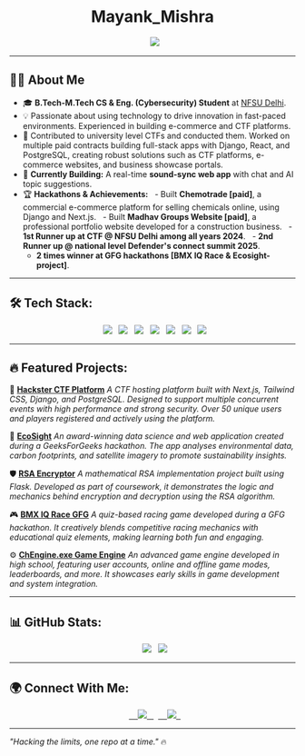 <h1 align="center"> Mayank_Mishra</h1>


<p align="center">
  <img src="https://readme-typing-svg.herokuapp.com?font=JetBrains+Mono&size=22&color=FF0000&center=true&vCenter=true&width=700&height=50&lines=Full-Stack+Developer;Django+%7C+Flask+%7C+FastAPI+%7C+Redis;Next.js+%7C+React.js+%7C+Tailwind+CSS+%7C+TypeScript;AWS+%7C+MySQL+%7C+PostgreSQL+%7C+Docker;Building+Scalable+and+Efficient+Web+Apps" />

</p>


---

## 👨‍💻 About Me
- 🎓 **B.Tech-M.Tech CS & Eng. (Cybersecurity) Student** at [NFSU Delhi](https://www.nfsu.ac.in/).
- 💡 Passionate about using technology to drive innovation in fast-paced environments. Experienced in building e-commerce and CTF platforms.
- 💼 Contributed to university level CTFs and conducted them. Worked on multiple paid contracts building full-stack apps with Django, React, and PostgreSQL, creating robust solutions such as CTF platforms, e-commerce websites, and business showcase portals.
- 🚀 **Currently Building:** A real-time **sound-sync web app** with chat and AI topic suggestions.
- 🏆 **Hackathons & Achievements:**
  - Built **Chemotrade [paid]**, a commercial e-commerce platform for selling chemicals online, using Django and Next.js.
  - Built **Madhav Groups Website [paid]**, a professional portfolio website developed for a construction business.
  - **1st Runner up at CTF @ NFSU Delhi among all years 2024**.
  - **2nd Runner up @ national level Defender's connect summit 2025**.
   - **2 times winner at GFG hackathons [BMX IQ Race & Ecosight-project]**.
  
---

## 🛠️ Tech Stack:
<p align="center">
  <img src="https://img.shields.io/badge/Next.js-black?style=for-the-badge&logo=next.js&logoColor=white" />
  <img src="https://img.shields.io/badge/Tailwind_CSS-%2338B2AC?style=for-the-badge&logo=tailwind-css&logoColor=white" />
  <img src="https://img.shields.io/badge/Django-%23092E20?style=for-the-badge&logo=django&logoColor=white" />
  <img src="https://img.shields.io/badge/TypeScript-%23007ACC?style=for-the-badge&logo=typescript&logoColor=white" />
  <img src="https://img.shields.io/badge/Redis-%23DC382D?style=for-the-badge&logo=redis&logoColor=white" />
  <img src="https://img.shields.io/badge/AWS-black?style=for-the-badge&logo=amazon-aws&logoColor=orange" />
  <img src="https://img.shields.io/badge/MySQL-4479A1?style=for-the-badge&logo=mysql&logoColor=white" />
</p>

---

## 🔥 Featured Projects:

🚀 **[Hackster CTF Platform](https://hacksterctf.vercel.app/)**
_A CTF hosting platform built with Next.js, Tailwind CSS, Django, and PostgreSQL. Designed to support multiple concurrent events with high performance and strong security. Over 50 unique users and players registered and actively using the platform._

🚀 **[EcoSight](https://ecosight.pythonanywhere.com/)**
_An award-winning data science and web application created during a GeeksForGeeks hackathon. The app analyses environmental data, carbon footprints, and satellite imagery to promote sustainability insights._

🛡️ **[RSA Encryptor](https://rsaproject.vercel.app/)**
_A mathematical RSA implementation project built using Flask. Developed as part of coursework, it demonstrates the logic and mechanics behind encryption and decryption using the RSA algorithm._

🎮 **[BMX IQ Race GFG](https://medium.com/@swadhinmaharana212/)**
_A quiz-based racing game developed during a GFG hackathon. It creatively blends competitive racing mechanics with educational quiz elements, making learning both fun and engaging._

⚙️ **[ChEngine.exe Game Engine](https://cursornigh.itch.io/chengine)**
_An advanced game engine developed in high school, featuring user accounts, online and offline game modes, leaderboards, and more. It showcases early skills in game development and system integration._

---

## 📊 GitHub Stats:
<p align="center">
  <img src="https://github-readme-stats.vercel.app/api?username=cursorhigh&show_icons=true&theme=dark&title_color=FF0000&icon_color=FF0000&text_color=FFFFFF&bg_color=000000" />
  <img src="https://github-readme-streak-stats.herokuapp.com/?user=cursorhigh&theme=black-ice&hide_border=true&stroke=FF0000&background=000000&ring=FF0000&fire=FF0000" />
</p>

---

## 🌍 Connect With Me:
<p align="center">
  <a href="mailto:swadhinmaharana212@gmail.com">
    <img src="https://img.shields.io/badge/Email-D14836?style=for-the-badge&logo=gmail&logoColor=white" />
  </a>
  <a href="https://github.com/cursorhigh">
    <img src="https://img.shields.io/badge/GitHub-black?style=for-the-badge&logo=github&logoColor=white" />
  </a>
</p>

---

_"Hacking the limits, one repo at a time."_ 🔥
